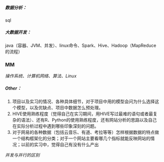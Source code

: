 ##### 数据分析：

sql

##### 大数据开发：

java（容器、JVM、并发）、linux命令、Spark、Hive、Hadoop（MapReduce的流程）

### MM

*操作系统、计算机网络、算法、Linux*

##### Other：

1. 项目以及实习的情况、各种具体细节，对于项目中用的模型会问为什么选择这个模型，以及优缺点、项目中数据怎么预处理。
2. HIVE使用熟练程度（觉得自己在实习期间，用HIVE写过最难的语句或者最复杂的语法）、还有R、Python的使用熟练程度，还有网站分析的思路以及自己在实际分析过程中遇到哪些印象深刻的问题。
3. 对于网易的各种数据（包括云音乐、有道、考拉等等）怎样根据数据的特点做一个结构框架化的分类；对于一个网站主要看哪几个指标就能反映网站的情况；以前的实习中，觉得自己有没有什么产出



*并发与并行的区别*